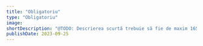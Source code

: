 ```yaml
---
title: "Obligatoriu"
type: "Obligatoriu"
image:
shortDescription: "@TODO: Descrierea scurtă trebuie să fie de maxim 165 caractere"
publishDate: 2023-09-25
---
```

